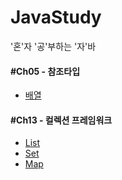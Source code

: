 # JavaStudy
'혼'자 
'공'부하는 
'자'바

<h4> #Ch05 - 참조타입</h4>
<ul>
   <li><a href="#">배열</a></li>
</ul>

<h4> #Ch13 - 컬렉션 프레임워크</h4>
<ul>
   <li><a href="#">List</a></li>
   <li><a href="#">Set</a></li>
   <li><a href="#">Map</a></li>
</ul>
